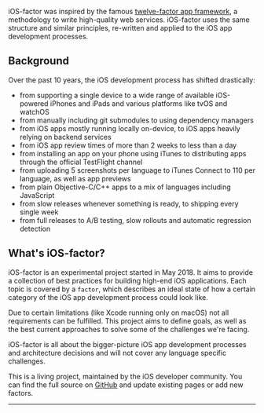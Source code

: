iOS-factor was inspired by the famous [twelve-factor app framework](https://www.12factor.net/), a methodology to write high-quality web services. iOS-factor uses the same structure and similar principles, re-written and applied to the iOS app development processes.

## Background

Over the past 10 years, the iOS development process has shifted drastically:

- from supporting a single device to a wide range of available iOS-powered iPhones and iPads and various platforms like tvOS and watchOS
- from manually including git submodules to using dependency managers
- from iOS apps mostly running locally on-device, to iOS apps heavily relying on backend services
- from iOS app review times of more than 2 weeks to less than a day
- from installing an app on your phone using iTunes to distributing apps through the official TestFlight channel
- from uploading 5 screenshots per language to iTunes Connect to 110 per language, as well as app previews
- from plain Objective-C/C++ apps to a mix of languages including JavaScript
- from slow releases whenever something is ready, to shipping every single week
- from full releases to A/B testing, slow rollouts and automatic regression detection

## What's iOS-factor?

iOS-factor is an experimental project started in May 2018. It aims to provide a collection of best practices for building high-end iOS applications. Each topic is covered by a `factor`, which describes an ideal state of how a certain category of the iOS app development process could look like.

Due to certain limitations (like Xcode running only on macOS) not all requirements can be fulfilled. This project aims to define goals, as well as the best current approaches to solve some of the challenges we're facing.

iOS-factor is all about the bigger-picture iOS app development processes and architecture decisions and will not cover any language specific challenges.

This is a living project, maintained by the iOS developer community. You can find the full source on [GitHub](https://github.com/ios-factor/ios-factor.com) and update existing pages or add new factors.

-----
